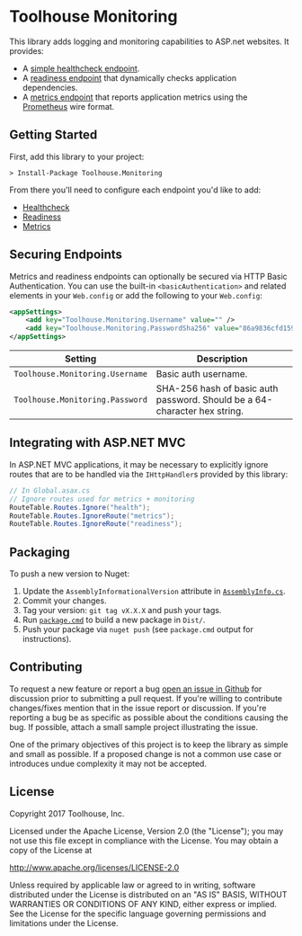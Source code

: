 # Toolhouse Monitoring

This library adds logging and monitoring capabilities to ASP.net websites. It provides:

- A [simple healthcheck endpoint](./docs/healthcheck.md).
- A [readiness endpoint](./docs/readiness.md) that dynamically checks application dependencies.
- A [metrics endpoint](./docs/metrics.md) that reports application metrics using the [Prometheus](http://prometheus.io) wire format.

## Getting Started

First, add this library to your project:

```
> Install-Package Toolhouse.Monitoring
```

From there you'll need to configure each endpoint you'd like to add:

- [Healthcheck](./docs/healthcheck.md)
- [Readiness](./docs/readiness.md)
- [Metrics](./docs/metrics.md)

## Securing Endpoints

Metrics and readiness endpoints can optionally be secured via HTTP Basic Authentication. You can use the built-in `<basicAuthentication>` and related elements in your `Web.config` or add the following to your `Web.config`:

```xml
<appSettings>
    <add key="Toolhouse.Monitoring.Username" value="" />
    <add key="Toolhouse.Monitoring.PasswordSha256" value="86a9836cfd1599012ef0e164da78f0676a227c453dd5ef76abd070e0d30e289d" />
</appSettings>
```

|             Setting             |                                Description                                |
|---------------------------------|---------------------------------------------------------------------------|
| `Toolhouse.Monitoring.Username` | Basic auth username.                                                      |
| `Toolhouse.Monitoring.Password` | SHA-256 hash of basic auth password. Should be a 64-character hex string. |

## Integrating with ASP.NET MVC

In ASP.NET MVC applications, it may be necessary to explicitly ignore routes that are to be handled via the `IHttpHandler`s provided by this library:

```csharp
// In Global.asax.cs
// Ignore routes used for metrics + monitoring
RouteTable.Routes.Ignore("health");
RouteTable.Routes.IgnoreRoute("metrics");
RouteTable.Routes.IgnoreRoute("readiness");
```

## Packaging

To push a new version to Nuget:

1. Update the `AssemblyInformationalVersion` attribute in [`AssemblyInfo.cs`](./Toolhouse.Monitoring/Properies/AssemblyInfo.cs).
2. Commit your changes.
3. Tag your version: `git tag vX.X.X` and push your tags.
4. Run [`package.cmd`](./package.cmd) to build a new package in `Dist/`.
5. Push your package via `nuget push` (see `package.cmd` output for instructions).

## Contributing

To request a new feature or report a bug [open an issue in Github](https://github.com/toolhouse/monitoring-dotnet/issues/new) for discussion prior to submitting a pull request. If you're willing to contribute changes/fixes mention that in the issue report or discussion. If you're reporting a bug be as specific as possible about the conditions causing the bug. If possible, attach a small sample project illustrating the issue.

One of the primary objectives of this project is to keep the library as simple and small as possible. If a proposed change is not a common use case or introduces undue complexity it may not be accepted.

## License

Copyright 2017 Toolhouse, Inc.

Licensed under the Apache License, Version 2.0 (the "License");
you may not use this file except in compliance with the License.
You may obtain a copy of the License at

http://www.apache.org/licenses/LICENSE-2.0

Unless required by applicable law or agreed to in writing, software
distributed under the License is distributed on an "AS IS" BASIS,
WITHOUT WARRANTIES OR CONDITIONS OF ANY KIND, either express or implied.
See the License for the specific language governing permissions and
limitations under the License.
